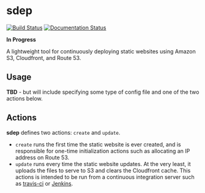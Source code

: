 # sdep

[![Build Status](https://travis-ci.org/mattjmcnaughton/sdep.svg)](https://travis-ci.org/sdep/mattjmcnaughton)
[![Documentation Status](https://readthedocs.org/projects/sdep/badge/?version=latest)](http://sdep.readthedocs.io/en/latest/?badge=latest)

**In Progress**

A lightweight tool for continuously deploying static websites using Amazon S3,
Cloudfront, and Route 53.

## Usage

**TBD** - but will include specifying some type of config file and one of the two
actions below.

## Actions

**sdep** defines two actions: `create` and `update`.

- `create` runs the first time the static website is ever created, and is
  responsible for one-time initialization actions such as allocating an IP
  address on Route 53.
- `update` runs every time the static website updates. At the very least, it
  uploads the files to serve to S3 and clears the Cloudfront cache. This actions
  is intended to be run from a continuous integration server such as
  [travis-ci](https://travis-ci.org/) or [Jenkins](https://jenkins.io/).

